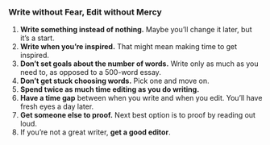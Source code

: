 ### Write without Fear, Edit without Mercy

1. **Write something instead of nothing.** Maybe you’ll change it later, but it’s a start.
2. **Write when you’re inspired.** That might mean making time to get inspired.
3. **Don’t set goals about the number of words.** Write only as much as you need to, as opposed to a 500-word essay.
4. **Don’t get stuck choosing words.** Pick one and move on.
5. **Spend twice as much time editing as you do writing.**
6. **Have a time gap** between when you write and when you edit. You’ll have fresh eyes a day later.
7. **Get someone else to proof.** Next best option is to proof by reading out loud.
8. If you’re not a great writer, **get a good editor**.
